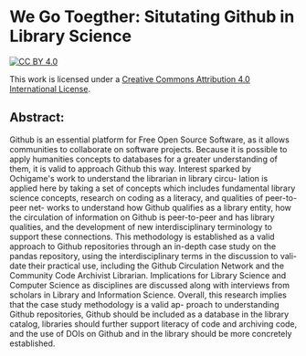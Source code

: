 # We Go Toegther: Situtating Github in Library Science

[![CC BY 4.0][cc-by-shield]][cc-by]

This work is licensed under a
[Creative Commons Attribution 4.0 International License][cc-by].


[cc-by]: http://creativecommons.org/licenses/by/4.0/
[cc-by-image]: https://i.creativecommons.org/l/by/4.0/88x31.png
[cc-by-shield]: https://img.shields.io/badge/License-CC%20BY%204.0-lightgrey.svg

## Abstract: 

Github is an essential platform for Free Open Source Software, as it allows communities
to collaborate on software projects. Because it is possible to apply humanities concepts
to databases for a greater understanding of them, it is valid to approach Github this
way. Interest sparked by Ochigame's work to understand the librarian in library circu-
lation is applied here by taking a set of concepts which includes fundamental library
science concepts, research on coding as a literacy, and qualities of peer-to-peer net-
works to understand how Github qualifies as a library entity, how the circulation of
information on Github is peer-to-peer and has library qualities, and the development of
new interdisciplinary terminology to support these connections. This methodology is
established as a valid approach to Github repositories through an in-depth case study
on the pandas repository, using the interdisciplinary terms in the discussion to vali-
date their practical use, including the Github Circulation Network and the Community
Code Archivist Librarian. Implications for Library Science and Computer Science as
disciplines are discussed along with interviews from scholars in Library and Information
Science. Overall, this research implies that the case study methodology is a valid ap-
proach to understanding Github repositories, Github should be included as a database
in the library catalog, libraries should further support literacy of code and archiving
code, and the use of DOIs on Github and in the library should be more concretely
established.